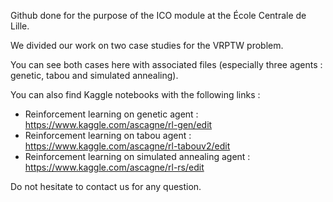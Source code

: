 Github done for the purpose of the ICO module at the École Centrale de Lille.

We divided our work on two case studies for the VRPTW problem. 

You can see both cases here with associated files (especially three agents : genetic, tabou and simulated annealing).

You can also find Kaggle notebooks with the following links :
- Reinforcement learning on genetic agent : https://www.kaggle.com/ascagne/rl-gen/edit
- Reinforcement learning on tabou agent : https://www.kaggle.com/ascagne/rl-tabouv2/edit
- Reinforcement learning on simulated annealing agent : https://www.kaggle.com/ascagne/rl-rs/edit

Do not hesitate to contact us for any question.
